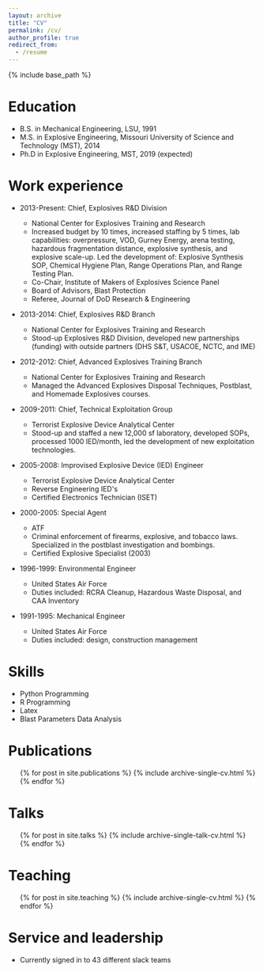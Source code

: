```yaml
---
layout: archive
title: "CV"
permalink: /cv/
author_profile: true
redirect_from:
  - /resume
---
```


{% include base_path %}

Education
======
* B.S. in Mechanical Engineering, LSU, 1991
* M.S. in Explosive Engineering, Missouri University of Science and Technology (MST), 2014
* Ph.D in Explosive Engineering, MST, 2019 (expected)

Work experience
======
* 2013-Present: Chief, Explosives R&D Division
  * National Center for Explosives Training and Research
  * Increased budget by 10 times, increased staffing by 5 times, lab capabilities: overpressure, VOD, Gurney Energy, arena testing, hazardous fragmentation distance, explosive synthesis, and explosive scale-up.  Led the development of: Explosive Synthesis SOP, Chemical Hygiene Plan, Range Operations Plan, and Range Testing Plan.
  * Co-Chair, Institute of Makers of Explosives Science Panel
  * Board of Advisors, Blast Protection
  * Referee, Journal of DoD Research & Engineering

* 2013-2014: Chief, Explosives R&D Branch
  * National Center for Explosives Training and Research
  * Stood-up Explosives R&D Division, developed new partnerships (funding) with outside partners (DHS S&T, USACOE, NCTC, and IME)

* 2012-2012: Chief, Advanced Explosives Training Branch
  * National Center for Explosives Training and Research
  * Managed the Advanced Explosives Disposal Techniques, Postblast, and Homemade Explosives courses.

* 2009-2011: Chief, Technical Exploitation Group
  * Terrorist Explosive Device Analytical Center
  * Stood-up and staffed a new 12,000 sf laboratory, developed SOPs, processed 1000 IED/month, led the development of new exploitation technologies.

* 2005-2008: Improvised Explosive Device (IED) Engineer
  * Terrorist Explosive Device Analytical Center
  * Reverse Engineering IED's
  * Certified Electronics Technician (ISET)

* 2000-2005: Special Agent
  * ATF
  * Criminal enforcement of firearms, explosive, and tobacco laws.  Specialized in the postblast investigation and bombings.
  * Certified Explosive Specialist (2003)

* 1996-1999: Environmental Engineer
  * United States Air Force
  * Duties included: RCRA Cleanup, Hazardous Waste Disposal, and CAA Inventory

* 1991-1995: Mechanical Engineer
  * United States Air Force
  * Duties included: design, construction management



Skills
======
* Python Programming
* R Programming
* Latex
* Blast Parameters Data Analysis

Publications
======
  <ul>{% for post in site.publications %}
    {% include archive-single-cv.html %}
  {% endfor %}</ul>

Talks
======
  <ul>{% for post in site.talks %}
    {% include archive-single-talk-cv.html %}
  {% endfor %}</ul>

Teaching
======
  <ul>{% for post in site.teaching %}
    {% include archive-single-cv.html %}
  {% endfor %}</ul>

Service and leadership
======
* Currently signed in to 43 different slack teams

